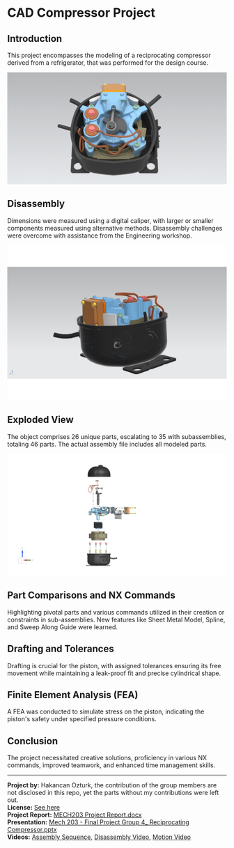 # CAD Compressor Project

## Introduction
This project encompasses the modeling of a reciprocating compressor derived from a refrigerator, that was performed for the design course.

![Image 1](./Images/big1.jpeg)

## Disassembly
Dimensions were measured using a digital caliper, with larger or smaller components measured using alternative methods. Disassembly challenges were overcome with assistance from the Engineering workshop.

![Disassembly Image](./Images/big2.jpeg)

## Exploded View
The object comprises 26 unique parts, escalating to 35 with subassemblies, totaling 46 parts. The actual assembly file includes all modeled parts.

![Exploded View Image](./Images/exploded.jpeg)

## Part Comparisons and NX Commands
Highlighting pivotal parts and various commands utilized in their creation or constraints in sub-assemblies. New features like Sheet Metal Model, Spline, and Sweep Along Guide were learned.

## Drafting and Tolerances
Drafting is crucial for the piston, with assigned tolerances ensuring its free movement while maintaining a leak-proof fit and precise cylindrical shape.


## Finite Element Analysis (FEA)
A FEA was conducted to simulate stress on the piston, indicating the piston's safety under specified pressure conditions.


## Conclusion
The project necessitated creative solutions, proficiency in various NX commands, improved teamwork, and enhanced time management skills.

---

**Project by:** Hakancan Ozturk, the contribution of the group members are not disclosed in this repo, yet the parts without my contributions were left out.  
**License:** [See here](./LICENSE)  
**Project Report:** [MECH203 Project Report.docx](./MECH203%20Project%20Report.pdf)  
**Presentation:** [Mech 203 - Final Project Group 4_ Reciprocating Compressor.pptx](./Mech%20203%20-%20Final%20Project%20Group%204_%20Reciprocating%20Compressor.pptx)  
**Videos:** [Assembly Sequence](./Videos/Assembly%20Sequence.mp4), [Disassembly Video](./Videos/Disaseembly%20Video.mp4), [Motion Video](./Videos/Motion%20Video.mp4)  
